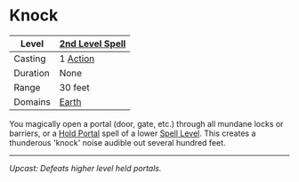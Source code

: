 # Knock

| Level    | [2nd Level Spell](2nd%20Level%20Spells.md)          |
| -------- | --------------------------------------------------- |
| Casting  | 1 [Action](../../../../Game%20Procedures/Action.md) |
| Duration | None                                                |
| Range    | 30 feet                                             |
| Domains  | [Earth](../../../Spell%20Domains/Earth.md)          |

You magically open a portal (door, gate, etc.) through all mundane locks or barriers, or a [Hold Portal](../Level%201/Hold%20Portal.md) spell of a lower [Spell Level](../../../Spell%20Level.md). This creates a thunderous 'knock' noise audible out several hundred feet.

---
*Upcast: Defeats higher level held portals.*
